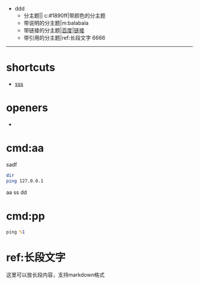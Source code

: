 - ddd
	- 分主题|[](cmdp://aa)|[](openby://txt://127.0.0.1@@pp)
	  c:#1890ff|带颜色的分主题
	- 带说明的分主题|m:balabala
	- 带链接的分主题|[百度](https://baidu.com)|[链接](openby://txt://192.168.1.155@@aa)
	- 带引用的分主题|ref:长段文字
6666

***

# shortcuts
- [sss](cmdp://aa)

# openers
- [txt]: notepad



# cmd:aa
sadf
```sh
dir
ping 127.0.0.1
```
aa
ss
dd

# cmd:pp
```bat
ping %1
```


# ref:长段文字
这里可以放长段内容，支持markdown格式